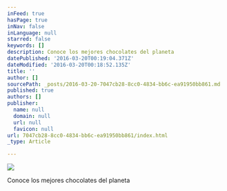 ```yaml
---
inFeed: true
hasPage: true
inNav: false
inLanguage: null
starred: false
keywords: []
description: Conoce los mejores chocolates del planeta
datePublished: '2016-03-20T00:19:04.371Z'
dateModified: '2016-03-20T00:18:52.135Z'
title: ''
author: []
sourcePath: _posts/2016-03-20-7047cb28-8cc0-4834-bb6c-ea91950bb861.md
published: true
authors: []
publisher:
  name: null
  domain: null
  url: null
  favicon: null
url: 7047cb28-8cc0-4834-bb6c-ea91950bb861/index.html
_type: Article

---
```

![](https://the-grid-user-content.s3-us-west-2.amazonaws.com/fe7718ca-5d5c-4563-a6f5-d6672ca1f308.jpg)

Conoce los mejores chocolates del planeta